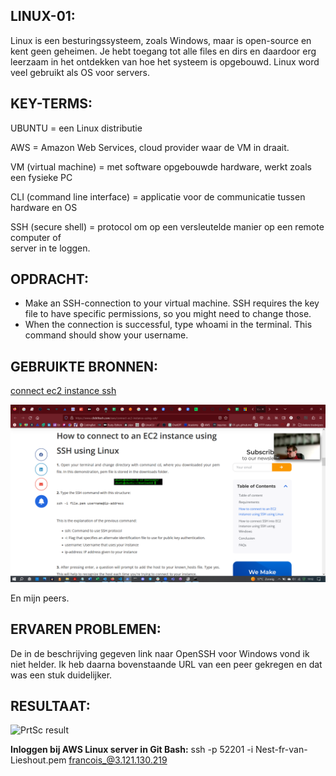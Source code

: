 
## LINUX-01:

Linux is een besturingssysteem, zoals Windows, maar is open-source en kent geen geheimen. 
Je hebt toegang tot alle files en dirs en daardoor erg leerzaam in het ontdekken van hoe het 
systeem is opgebouwd. Linux word veel gebruikt als OS voor servers.

## KEY-TERMS:

UBUNTU = een Linux distributie

AWS = Amazon Web Services, cloud provider waar de VM in draait.

VM (virtual machine) = met software opgebouwde hardware, werkt zoals een fysieke PC 

CLI (command line interface) = applicatie voor de communicatie tussen hardware en OS

SSH (secure shell) = protocol om op een versleutelde manier op een remote computer of  
server in te loggen.

## OPDRACHT:

* Make an SSH-connection to your virtual machine. SSH requires the key file to have
  specific permissions, so you might need to change those.
* When the connection is successful, type whoami in the terminal. This command
  should show your username.

## GEBRUIKTE BRONNEN:

[connect ec2 instance ssh](https://www.clickittech.com/aws/connect-ec2-instance-using-ssh/)

![PrtSc clickittech](00_includes/week1/Linux/2023-06-06_1.png)

En mijn peers.

## ERVAREN PROBLEMEN:
De in de beschrijving gegeven link naar OpenSSH voor Windows vond ik niet helder. Ik 
heb daarna bovenstaande URL van een peer gekregen en dat was een stuk duidelijker. 

## RESULTAAT:

![PrtSc result](../00_includes/week1/Linux/2023-06-06_8.png)

**Inloggen bij AWS Linux server in Git Bash:**
ssh -p 52201 -i Nest-fr-van-Lieshout.pem francois_@3.121.130.219
